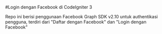 #Login dengan Facebook di CodeIgniter 3

Repo ini berisi penggunaan Facebook Graph SDK v2.10 untuk authentikasi pengguna, terdiri dari "Daftar dengan Facebook" dan "Login dengan Facebook"
